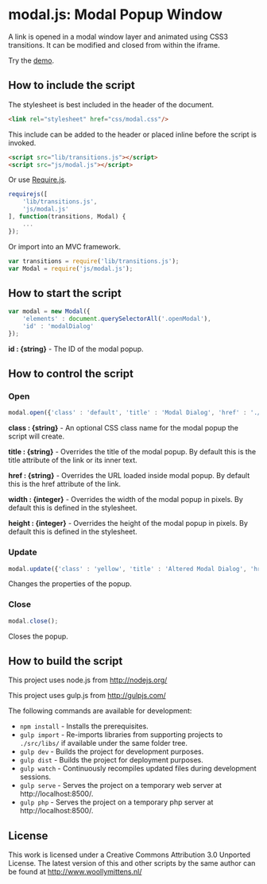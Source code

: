 # modal.js: Modal Popup Window

A link is opened in a modal window layer and animated using CSS3 transitions. It can be modified and closed from within the iframe.

Try the <a href="http://www.woollymittens.nl/default.php?url=useful-modal">demo</a>.

## How to include the script

The stylesheet is best included in the header of the document.

```html
<link rel="stylesheet" href="css/modal.css"/>
```

This include can be added to the header or placed inline before the script is invoked.

```html
<script src="lib/transitions.js"></script>
<script src="js/modal.js"></script>
```

Or use [Require.js](https://requirejs.org/).

```js
requirejs([
	'lib/transitions.js',
	'js/modal.js'
], function(transitions, Modal) {
	...
});
```

Or import into an MVC framework.

```js
var transitions = require('lib/transitions.js');
var Modal = require('js/modal.js');
```

## How to start the script

```javascript
var modal = new Modal({
	'elements' : document.querySelectorAll('.openModal'),
	'id' : 'modalDialog'
});
```

**id : {string}** - The ID of the modal popup.

## How to control the script

### Open

```javascript
modal.open({'class' : 'default', 'title' : 'Modal Dialog', 'href' : './html/popup.html', 'width' : null, 'height' : null})
```

**class : {string}** - An optional CSS class name for the modal popup the script will create.

**title : {string}** - Overrides the title of the modal popup. By default this is the title attribute of the link or its inner text.

**href : {string}** - Overrides the URL loaded inside modal popup. By default this is the href attribute of the link.

**width : {integer}** - Overrides the width of the modal popup in pixels. By default this is defined in the stylesheet.

**height : {integer}** - Overrides the height of the modal popup in pixels. By default this is defined in the stylesheet.

### Update

```javascript
modal.update({'class' : 'yellow', 'title' : 'Altered Modal Dialog', 'href' : null, 'width' : 400, 'height' : 300})
```

Changes the properties of the popup.

### Close

```javascript
modal.close();
```

Closes the popup.

## How to build the script

This project uses node.js from http://nodejs.org/

This project uses gulp.js from http://gulpjs.com/

The following commands are available for development:
+ `npm install` - Installs the prerequisites.
+ `gulp import` - Re-imports libraries from supporting projects to `./src/libs/` if available under the same folder tree.
+ `gulp dev` - Builds the project for development purposes.
+ `gulp dist` - Builds the project for deployment purposes.
+ `gulp watch` - Continuously recompiles updated files during development sessions.
+ `gulp serve` - Serves the project on a temporary web server at http://localhost:8500/.
+ `gulp php` - Serves the project on a temporary php server at http://localhost:8500/.

## License

This work is licensed under a Creative Commons Attribution 3.0 Unported License. The latest version of this and other scripts by the same author can be found at http://www.woollymittens.nl/
